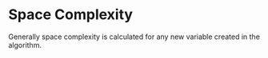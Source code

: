 # Space Complexity

Generally space complexity is calculated for any new variable created in the algorithm.

